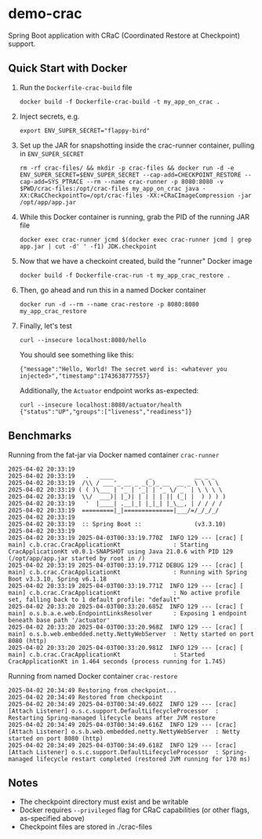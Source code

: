 # demo-crac

Spring Boot application with CRaC (Coordinated Restore at Checkpoint) support.

## Quick Start with Docker

1.  Run the `Dockerfile-crac-build` file

    ```shell
    docker build -f Dockerfile-crac-build -t my_app_on_crac .
    ```
1. Inject secrets, e.g.
    ```shell
    export ENV_SUPER_SECRET="flappy-bird"
    ```
1. Set up the JAR for snapshotting inside the crac-runner container, pulling in `ENV_SUPER_SECRET`
    ```shell
    rm -rf crac-files/ && mkdir -p crac-files && docker run -d -e ENV_SUPER_SECRET=$ENV_SUPER_SECRET --cap-add=CHECKPOINT_RESTORE --cap-add=SYS_PTRACE --rm --name crac-runner -p 8080:8080 -v $PWD/crac-files:/opt/crac-files my_app_on_crac java -XX:CRaCCheckpointTo=/opt/crac-files -XX:+CRaCImageCompression -jar /opt/app/app.jar
    ```
1. While this Docker container is running, grab the PID of the running JAR file
    ```shell
    docker exec crac-runner jcmd $(docker exec crac-runner jcmd | grep app.jar | cut -d' ' -f1) JDK.checkpoint
    ```
1. Now that we have a checkoint created, build the "runner" Docker image
    ```shell
    docker build -f Dockerfile-crac-run -t my_app_crac_restore .
    ```
1. Then, go ahead and run this in a named Docker container
    ```shell
    docker run -d --rm --name crac-restore -p 8080:8080 my_app_crac_restore
    ```
1. Finally, let's test
    ```shell
    curl --insecure localhost:8080/hello
    ```

    You should see something like this:

    ```shell
    {"message":"Hello, World! The secret word is: <whatever you injected>","timestamp":1743638777557}
    ```

    Additionally, the `Actuator` endpoint works as-expected:

    ```shell
    curl --insecure localhost:8080/actuator/health
    {"status":"UP","groups":["liveness","readiness"]}
    ```

## Benchmarks

Running from the fat-jar via Docker named container `crac-runner`

```shell
2025-04-02 20:33:19 
2025-04-02 20:33:19   .   ____          _            __ _ _
2025-04-02 20:33:19  /\\ / ___'_ __ _ _(_)_ __  __ _ \ \ \ \
2025-04-02 20:33:19 ( ( )\___ | '_ | '_| | '_ \/ _` | \ \ \ \
2025-04-02 20:33:19  \\/  ___)| |_)| | | | | || (_| |  ) ) ) )
2025-04-02 20:33:19   '  |____| .__|_| |_|_| |_\__, | / / / /
2025-04-02 20:33:19  =========|_|==============|___/=/_/_/_/
2025-04-02 20:33:19 
2025-04-02 20:33:19  :: Spring Boot ::               (v3.3.10)
2025-04-02 20:33:19 
2025-04-02 20:33:19 2025-04-03T00:33:19.770Z  INFO 129 --- [crac] [           main] c.b.crac.CracApplicationKt               : Starting CracApplicationKt v0.0.1-SNAPSHOT using Java 21.0.6 with PID 129 (/opt/app/app.jar started by root in /)
2025-04-02 20:33:19 2025-04-03T00:33:19.771Z DEBUG 129 --- [crac] [           main] c.b.crac.CracApplicationKt               : Running with Spring Boot v3.3.10, Spring v6.1.18
2025-04-02 20:33:19 2025-04-03T00:33:19.771Z  INFO 129 --- [crac] [           main] c.b.crac.CracApplicationKt               : No active profile set, falling back to 1 default profile: "default"
2025-04-02 20:33:20 2025-04-03T00:33:20.685Z  INFO 129 --- [crac] [           main] o.s.b.a.e.web.EndpointLinksResolver      : Exposing 1 endpoint beneath base path '/actuator'
2025-04-02 20:33:20 2025-04-03T00:33:20.968Z  INFO 129 --- [crac] [           main] o.s.b.web.embedded.netty.NettyWebServer  : Netty started on port 8080 (http)
2025-04-02 20:33:20 2025-04-03T00:33:20.981Z  INFO 129 --- [crac] [           main] c.b.crac.CracApplicationKt               : Started CracApplicationKt in 1.464 seconds (process running for 1.745)
```

Running from named Docker container `crac-restore`

```shell
2025-04-02 20:34:49 Restoring from checkpoint...
2025-04-02 20:34:49 Restored from checkpoint
2025-04-02 20:34:49 2025-04-03T00:34:49.602Z  INFO 129 --- [crac] [Attach Listener] o.s.c.support.DefaultLifecycleProcessor  : Restarting Spring-managed lifecycle beans after JVM restore
2025-04-02 20:34:49 2025-04-03T00:34:49.616Z  INFO 129 --- [crac] [Attach Listener] o.s.b.web.embedded.netty.NettyWebServer  : Netty started on port 8080 (http)
2025-04-02 20:34:49 2025-04-03T00:34:49.618Z  INFO 129 --- [crac] [Attach Listener] o.s.c.support.DefaultLifecycleProcessor  : Spring-managed lifecycle restart completed (restored JVM running for 170 ms)
```

## Notes

- The checkpoint directory must exist and be writable
- Docker requires `--privileged` flag for CRaC capabilities (or other flags, as-specified above)
- Checkpoint files are stored in ./crac-files


